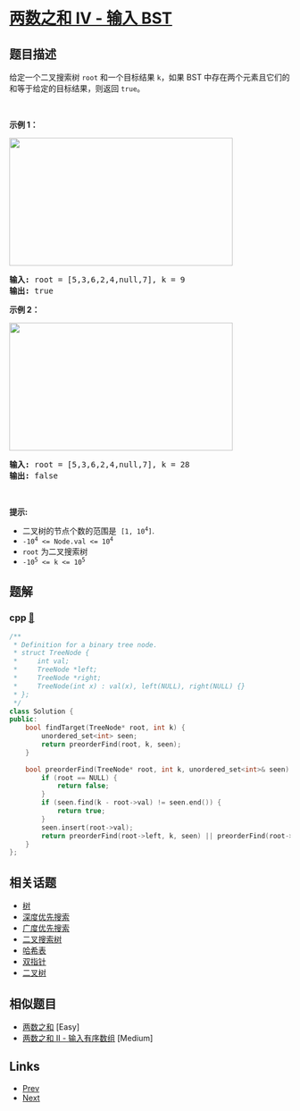 
# [两数之和 IV - 输入 BST](https://leetcode-cn.com/problems/two-sum-iv-input-is-a-bst)

## 题目描述

<p>给定一个二叉搜索树 <code>root</code> 和一个目标结果 <code>k</code>，如果 BST 中存在两个元素且它们的和等于给定的目标结果，则返回 <code>true</code>。</p>

<p>&nbsp;</p>

<p><strong>示例 1：</strong></p>
<img alt="" src="https://assets.leetcode.com/uploads/2020/09/21/sum_tree_1.jpg" style="height: 229px; width: 400px;" />
<pre>
<strong>输入:</strong> root = [5,3,6,2,4,null,7], k = 9
<strong>输出:</strong> true
</pre>

<p><strong>示例 2：</strong></p>
<img alt="" src="https://assets.leetcode.com/uploads/2020/09/21/sum_tree_2.jpg" style="height: 229px; width: 400px;" />
<pre>
<strong>输入:</strong> root = [5,3,6,2,4,null,7], k = 28
<strong>输出:</strong> false
</pre>

<p>&nbsp;</p>

<p><strong>提示:</strong></p>

<ul>
	<li>二叉树的节点个数的范围是&nbsp;&nbsp;<code>[1, 10<sup>4</sup>]</code>.</li>
	<li><code>-10<sup>4</sup>&nbsp;&lt;= Node.val &lt;= 10<sup>4</sup></code></li>
	<li><code>root</code>&nbsp;为二叉搜索树</li>
	<li><code>-10<sup>5</sup>&nbsp;&lt;= k &lt;= 10<sup>5</sup></code></li>
</ul>


## 题解

### cpp [🔗](two-sum-iv-input-is-a-bst.cpp) 
```cpp
/**
 * Definition for a binary tree node.
 * struct TreeNode {
 *     int val;
 *     TreeNode *left;
 *     TreeNode *right;
 *     TreeNode(int x) : val(x), left(NULL), right(NULL) {}
 * };
 */
class Solution {
public:
    bool findTarget(TreeNode* root, int k) {
        unordered_set<int> seen;
        return preorderFind(root, k, seen);
    }
    
    bool preorderFind(TreeNode* root, int k, unordered_set<int>& seen) {
        if (root == NULL) {
            return false;
        }
        if (seen.find(k - root->val) != seen.end()) {
            return true;
        }
        seen.insert(root->val);
        return preorderFind(root->left, k, seen) || preorderFind(root->right, k, seen);
    }
};
```


## 相关话题

- [树](https://leetcode-cn.com/tag/tree) 
- [深度优先搜索](https://leetcode-cn.com/tag/depth-first-search) 
- [广度优先搜索](https://leetcode-cn.com/tag/breadth-first-search) 
- [二叉搜索树](https://leetcode-cn.com/tag/binary-search-tree) 
- [哈希表](https://leetcode-cn.com/tag/hash-table) 
- [双指针](https://leetcode-cn.com/tag/two-pointers) 
- [二叉树](https://leetcode-cn.com/tag/binary-tree) 


## 相似题目

- [两数之和](../two-sum/README.md)  [Easy] 
- [两数之和 II - 输入有序数组](../two-sum-ii-input-array-is-sorted/README.md)  [Medium] 


## Links

- [Prev](../average-of-levels-in-binary-tree/README.md) 
- [Next](../image-smoother/README.md) 

